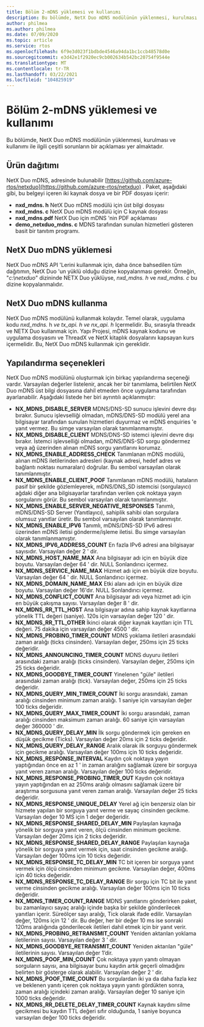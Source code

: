 ```yaml
---
title: Bölüm 2-mDNS yüklemesi ve kullanımı
description: Bu bölümde, NetX Duo mDNS modülünün yüklenmesi, kurulması ve kullanımı ile ilgili çeşitli sorunların bir açıklaması yer almaktadır.
author: philmea
ms.author: philmea
ms.date: 07/09/2020
ms.topic: article
ms.service: rtos
ms.openlocfilehash: 6f9e3d023f1bdbde4546a94da1bc1ccb48578d0e
ms.sourcegitcommit: e3d42e1f2920ec9cb002634b542bc20754f9544e
ms.translationtype: MT
ms.contentlocale: tr-TR
ms.lasthandoff: 03/22/2021
ms.locfileid: "104825919"
---
```

# <a name="chapter-2---installation-and-use-of-mdns"></a>Bölüm 2-mDNS yüklemesi ve kullanımı

Bu bölümde, NetX Duo mDNS modülünün yüklenmesi, kurulması ve kullanımı ile ilgili çeşitli sorunların bir açıklaması yer almaktadır.

## <a name="product-distribution"></a>Ürün dağıtımı

NetX Duo mDNS, adresinde bulunabilir [https://github.com/azure-rtos/netxduo](https://github.com/azure-rtos/netxduo) . Paket, aşağıdaki gibi, bu belgeyi içeren iki kaynak dosya ve bir PDF dosyası içerir:

- **nxd_mdns. h** NetX Duo mDNS modülü için üst bilgi dosyası
- **nxd_mdns. c** NetX Duo mDNS modülü için C kaynak dosyası
- **nxd_mdns.pdf** NetX Duo için mDNS 'nin PDF açıklaması
- **demo_netxduo_mdns. c** MDNS tarafından sunulan hizmetleri gösteren basit bir tanıtım programı.

## <a name="netx-duo-mdns-installation"></a>NetX Duo mDNS yüklemesi

NetX Duo mDNS API 'Lerini kullanmak için, daha önce bahsedilen tüm dağıtımın, NetX Duo 'un yüklü olduğu dizine kopyalanması gerekir. Örneğin, "*c:\netxduo*" dizininde NETX Duo yüklüyse, *nxd_mdns. h* ve *nxd_mdns. c* bu dizine kopyalanmalıdır.

## <a name="using-netx-duo-mdns"></a>NetX Duo mDNS kullanma

NetX Duo mDNS modülünü kullanmak kolaydır. Temel olarak, uygulama kodu *nxd_mdns.* h *ve tx_api. h ve* *nx_api. h* Içermelidir. Bu, sırasıyla threadx ve NETX Duo kullanmak için. Yapı Projesi, mDNS kaynak kodunu ve uygulama dosyasını ve ThreadX ve NetX kitaplık dosyalarını kapsayan kurs içermelidir. Bu, NetX Duo mDNS kullanmak için gereklidir.

## <a name="configuration-options"></a>Yapılandırma seçenekleri

NetX Duo mDNS modülünü oluşturmak için birkaç yapılandırma seçeneği vardır. Varsayılan değerler listelenir, ancak her bir tanımlama, belirtilen NetX Duo mDNS üst bilgi dosyasına dahil etmeden önce uygulama tarafından ayarlanabilir. Aşağıdaki listede her biri ayrıntılı açıklanmıştır:

- **NX_MDNS_DISABLE_SERVER** MDNS/DNS-SD sunucu işlevini devre dışı bırakır. Sunucu işlevselliği olmadan, mDNS/DNS-SD modülü yerel ana bilgisayar tarafından sunulan hizmetleri duyurmaz ve mDNS enquiries 'e yanıt vermez. Bu simge varsayılan olarak tanımlanmamıştır.
- **NX_MDNS_DISABLE_CLIENT** MDNS/DNS-SD istemci işlevini devre dışı bırakır. İstemci işlevselliği olmadan, mDNS/DNS-SD sorgu göndermez veya ağ üzerinden alınan mDNS sorgu yanıtlarını korumaz.
- **NX_MDNS_ENABLE_ADDRESS_CHECK** Tanımlanan mDNS modülü, alınan mDNS iletilerinden adresleri (kaynak adresi, hedef adres ve bağlantı noktası numaraları) doğrular. Bu sembol varsayılan olarak tanımlanmıştır.
- **NX_MDNS_ENABLE_CLIENT_POOF** Tanımlanan mDNS modülü, hataların pasif bir şekilde gözlemleyerek, mDNS/DNS_SD istemcisi (sorgulayıcı) ağdaki diğer ana bilgisayarlar tarafından verilen çok noktaya yayın sorgularını görür. Bu sembol varsayılan olarak tanımlanmıştır.
- **NX_MDNS_ENABLE_SERVER_NEGATIVE_RESPONSES** Tanımlı, mDNS/DNS-SD Server (Yanıtlayıcı), sahiplik sahibi olan sorgulara olumsuz yanıtlar üretir. Bu sembol varsayılan olarak tanımlanmıştır.
- **NX_MDNS_ENABLE_IPV6** Tanımlı, mDNS/DNS-SD IPv6 adresi üzerinden mDNS iletisi gönderme/işleme iletisi. Bu simge varsayılan olarak tanımlanmamıştır.
- **NX_MDNS_IPV6_ADDRESS_COUNT** En fazla IPv6 adresi ana bilgisayar sayısıdır. Varsayılan değer 2 ' dir.
- **NX_MDNS_HOST_NAME_MAX** Ana bilgisayar adı için en büyük dize boyutu. Varsayılan değer 64 ' dir. NULL Sonlandırıcı içermez.
- **NX_MDNS_SERVICE_NAME_MAX** Hizmet adı için en büyük dize boyutu. Varsayılan değer 64 ' dir. NULL Sonlandırıcı içermez.
- **NX_MDNS_DOMAIN_NAME_MAX** Etki alanı adı için en büyük dize boyutu. Varsayılan değer 16'dır. NULL Sonlandırıcı içermez.
- **NX_MDNS_CONFLICT_COUNT** Ana bilgisayar adı veya hizmet adı için en büyük çakışma sayısı. Varsayılan değer 8 ' dir.
- **NX_MDNS_RR_TTL_HOST** Ana bilgisayar adına sahip kaynak kayıtlarına yönelik TTL değeri (saniye). 120s için varsayılan değer 120 ' dir.
- **NX_MDNS_RR_TTL_OTHER** İkinci olarak diğer kaynak kayıtları için TTL değeri. 75 dakika için varsayılan değer 4500 ' dir.
- **NX_MDNS_PROBING_TIMER_COUNT** MDNS yoklama iletileri arasındaki zaman aralığı (ticks cinsinden). Varsayılan değer, 250ms için 25 ticks değeridir.
- **NX_MDNS_ANNOUNCING_TIMER_COUNT** MDNS duyuru iletileri arasındaki zaman aralığı (ticks cinsinden). Varsayılan değer, 250ms için 25 ticks değeridir.
- **NX_MDNS_GOODBYE_TIMER_COUNT** Yinelenen "güle" iletileri arasındaki zaman aralığı (tick). Varsayılan değer, 250ms için 25 ticks değeridir.
- **NX_MDNS_QUERY_MIN_TIMER_COUNT** İki sorgu arasındaki, zaman aralığı cinsinden minimum zaman aralığı. 1 saniye için varsayılan değer 100 ticks değeridir.
- **NX_MDNS_QUERY_MAX_TIMER_COUNT** İki sorgu arasındaki, zaman aralığı cinsinden maksimum zaman aralığı. 60 saniye için varsayılan değer 360000 ' dir.
- **NX_MDNS_QUERY_DELAY_MIN** İlk sorgu göndermek için gereken en düşük gecikme (Ticks). Varsayılan değer 20ms için 2 ticks değeridir.
- **NX_MDNS_QUERY_DELAY_RANGE** Aralık olarak ilk sorguyu göndermek için gecikme aralığı. Varsayılan değer 100ms için 10 ticks değeridir.
- **NX_MDNS_RESPONSE_INTERVAL** Kaydın çok noktaya yayın yaptığından önce en az 1 ' in zaman aralığını sağlamak üzere bir sorguya yanıt veren zaman aralığı. Varsayılan değer 100 ticks değeridir.
- **NX_MDNS_RESPONSE_PROBING_TIMER_OUT** Kaydın çok noktaya yayın yaptığından en az 250ms aralığı olmasını sağlamak üzere bir araştırma sorgusuna yanıt veren zaman aralığı. Varsayılan değer 25 ticks değeridir.
- **NX_MDNS_RESPONSE_UNIQUE_DELAY** Yerel ağ için benzersiz olan bir hizmete yapılan bir sorguya yanıt verme ve sayaç cinsinden gecikme. Varsayılan değer 10 MS için 1 değer değeridir.
- **NX_MDNS_RESPONSE_SHARED_DELAY_MIN** Paylaşılan kaynağa yönelik bir sorguya yanıt veren, ölçü cinsinden minimum gecikme. Varsayılan değer 20ms için 2 ticks değeridir.
- **NX_MDNS_RESPONSE_SHARED_DELAY_RANGE** Paylaşılan kaynağa yönelik bir sorguya yanıt vermek için, saat cinsinden gecikme aralığı. Varsayılan değer 100ms için 10 ticks değeridir.
- **NX_MDNS_RESPONSE_TC_DELAY_MIN** TC bit içeren bir sorguya yanıt vermek için ölçü cinsinden minimum gecikme. Varsayılan değer, 400ms için 40 ticks değeridir.
- **NX_MDNS_RESPONSE_TC_DELAY_RANGE** Bir sorgu için TC bit ile yanıt verme cinsinden gecikme aralığı. Varsayılan değer 100ms için 10 ticks değeridir.
- **NX_MDNS_TIMER_COUNT_RANGE** MDNS yanıtlarını gönderirken paket, bu zamanlayıcı sayaç aralığı içinde başka bir şekilde gönderilecek yanıtları içerir. Süreölçer sayı aralığı, Tick olarak ifade edilir. Varsayılan değer, 120ms için 12 ' dir. Bu değer, her bir değer 10 ms ise sonraki 120ms aralığında gönderilecek iletileri dahil etmek için bir yanıt verir.
- **NX_MDNS_PROBING_RETRANSMIT_COUNT** Yeniden aktarılan yoklama iletilerinin sayısı. Varsayılan değer 3 ' dir.
- **NX_MDNS_GOODBYE_RETRANSMIT_COUNT** Yeniden aktarılan "güle" iletilerinin sayısı. Varsayılan değer 1’dir.
- **NX_MDNS_POOF_MIN_COUNT** Çok noktaya yayın yanıtı olmayan sorguların sayısı, ana bilgisayar bunu kaydın artık geçerli olmadığını belirten bir gösterge olarak alabilir. Varsayılan değer 2 ' dir.
- **NX_MDNS_POOF_TIME_COUNT** Bu sorgulardan iki ya da daha fazla kez ve beklenen yanıtı içeren çok noktaya yayın yanıtı gördükten sonra, zaman aralığı içindeki zaman aralığı. Varsayılan değer 10 saniye için 1000 ticks değeridir.
- **NX_MDNS_RR_DELETE_DELAY_TIMER_COUNT** Kaynak kaydını silme gecikmesi bu kaydın TTL değeri sıfır olduğunda, 1 saniye boyunca varsayılan değer 100 ticks değeridir.
